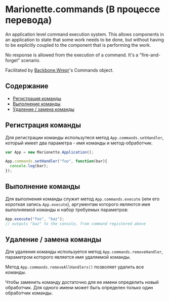 # Marionette.commands (В процессе перевода)

An application level command execution system. This allows components in
an application to state that some work needs to be done, but without having
to be explicitly coupled to the component that is performing the work.

No response is allowed from the execution of a command. It's a "fire-and-forget"
scenario.

Facilitated by [Backbone.Wreqr](https://github.com/marionettejs/backbone.wreqr)'s 
Commands object.

## Содержание

* [Регистрация команды](#register-a-command)
* [Выполнение команды](#execute-a-command)
* [Удаление / замена команды](#remove--replace-commands)

## Регистрация команды

Для регистрации команды использутеся метод `App.commands.setHandler`, который имеет два параметра - имя команды и метод-обработчик.

```js
var App = new Marionette.Application();

App.commands.setHandler("foo", function(bar){
  console.log(bar);
});
```

## Выполнение команды

Для выполнения команды служит метод `App.commands.execute` (или его короткая запись `App.execute`), аргументам которого являются имя выполняемой команды и набор требуемых параметров:

```js
App.execute("foo", "baz");
// outputs "baz" to the console, from command registered above
```

## Удаление / замена команды

Для удаления команды используется метод `App.commands.removeHandler`, параметром которого является имя удаляемой команды.

Метод `App.commands.removeAllHandlers()` позволяет удалить все команды.

Чтобы заменить команду достаточно для ее имени определить новый обработчик. Для одного имени может быть определен только один обработчик команды.